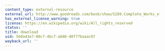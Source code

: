 ```yaml
---
content_type: external-resource
external_url: http://www.goodreads.com/book/show/5289.Complete_Works_of_Oscar_Wilde
has_external_license_warning: true
license: https://en.wikipedia.org/wiki/All_rights_reserved
status: ''
title: download
uid: 560a43e7-00c7-4bc7-a686-d0f77baaac07
wayback_url: ''
---
```

